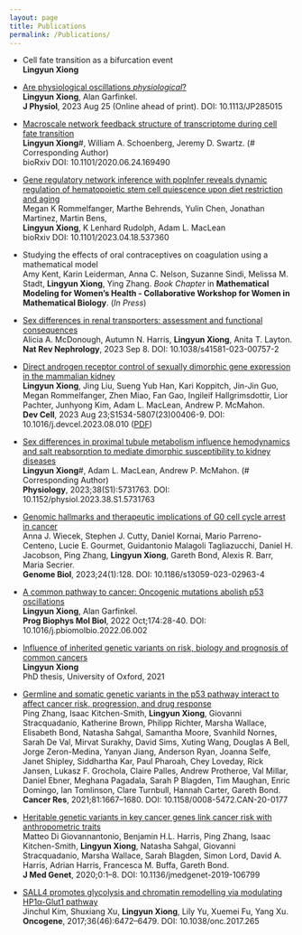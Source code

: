 ```yaml
---
layout: page
title: Publications
permalink: /Publications/
---
```


- Cell fate transition as a bifurcation event \
**Lingyun Xiong**

- [Are physiological oscillations *physiological*?](https://physoc.onlinelibrary.wiley.com/doi/10.1113/JP285015) \
**Lingyun Xiong**, Alan Garfinkel. \
**J Physiol**, 2023 Aug 25 (Online ahead of print). DOI: 10.1113/JP285015
  
- [Macroscale network feedback structure of transcriptome during cell fate transition](https://doi.org/10.1101/2020.06.24.169490) \
**Lingyun Xiong**\#, William A. Schoenberg, Jeremy D. Swartz. (\# Corresponding Author) \
bioRxiv DOI: 10.1101/2020.06.24.169490

- [Gene regulatory network inference with popInfer reveals dynamic regulation of hematopoietic stem cell quiescence upon diet restriction and aging](https://www.biorxiv.org/content/10.1101/2023.04.18.537360v1) \
Megan K Rommelfanger, Marthe Behrends, Yulin Chen, Jonathan Martinez, Martin Bens, \
**Lingyun Xiong**, K Lenhard Rudolph, Adam L. MacLean \
bioRxiv DOI: 10.1101/2023.04.18.537360

- Studying the effects of oral contraceptives on coagulation using a mathematical model \
Amy Kent, Karin Leiderman, Anna C. Nelson, Suzanne Sindi, Melissa M. Stadt, **Lingyun Xiong**, Ying Zhang.
*Book Chapter* in **Mathematical Modeling for Women’s Health - Collaborative Workshop for Women in Mathematical Biology**. (*In Press*)

- [Sex differences in renal transporters: assessment and functional consequences](https://www.nature.com/articles/s41581-023-00757-2) \
Alicia A. McDonough, Autumn N. Harris, **Lingyun Xiong**, Anita T. Layton. \
**Nat Rev Nephrology**, 2023 Sep 8. DOI: 10.1038/s41581-023-00757-2
  
- [Direct androgen receptor control of sexually dimorphic gene expression in the mammalian kidney](https://doi.org/10.1016/j.devcel.2023.08.010) \
**Lingyun Xiong**, Jing Liu, Sueng Yub Han, Kari Koppitch, Jin-Jin Guo, Megan Rommelfanger, Zhen Miao, Fan Gao, Ingileif Hallgrimsdottir, Lior Pachter, Junhyong Kim, Adam L. MacLean, Andrew P. McMahon.\
**Dev Cell**, 2023 Aug 23;S1534-5807(23)00406-9. DOI: 10.1016/j.devcel.2023.08.010 ([PDF](https://drive.google.com/drive/folders/1bmRs2yOYdQAZdW10FjYbpe_ZHB7KQHkf?usp=sharing))
  
- [Sex differences in proximal tubule metabolism influence hemodynamics and salt reabsorption to mediate dimorphic susceptibility to kidney diseases](https://journals.physiology.org/doi/abs/10.1152/physiol.2023.38.S1.5731763) \
**Lingyun Xiong**\#, Adam L. MacLean, Andrew P. McMahon. (\# Corresponding Author) \
**Physiology**, 2023;38(S1):5731763. DOI: 10.1152/physiol.2023.38.S1.5731763

- [Genomic hallmarks and therapeutic implications of G0 cell cycle arrest in cancer](https://genomebiology.biomedcentral.com/articles/10.1186/s13059-023-02963-4) \
Anna J. Wiecek, Stephen J. Cutty, Daniel Kornai, Mario Parreno-Centeno, Lucie E. Gourmet, Guidantonio Malagoli Tagliazucchi, Daniel H. Jacobson, Ping Zhang, **Lingyun Xiong**, Gareth Bond, Alexis R. Barr, Maria Secrier. \
**Genome Biol**, 2023;24(1):128.  DOI: 10.1186/s13059-023-02963-4

- [A common pathway to cancer: Oncogenic mutations abolish p53 oscillations](https://doi.org/10.1016/j.pbiomolbio.2022.06.002) \
**Lingyun Xiong**, Alan Garfinkel. \
**Prog Biophys Mol Biol**, 2022 Oct;174:28-40. DOI: 10.1016/j.pbiomolbio.2022.06.002

- [Influence of inherited genetic variants on risk, biology and prognosis of common cancers](https://ora.ox.ac.uk/objects/uuid:feb0efe8-d01c-4758-976a-fb3ac031f061) \
**Lingyun Xiong**\
PhD thesis, University of Oxford, 2021

- [Germline and somatic genetic variants in the p53 pathway interact to affect cancer risk, progression, and drug response](https://aacrjournals.org/cancerres/article/81/7/1667/670564/Germline-and-Somatic-Genetic-Variants-in-the-p53) \
Ping Zhang, Isaac Kitchen-Smith, **Lingyun Xiong**, Giovanni Stracquadanio, Katherine Brown, Philipp Richter, Marsha Wallace, Elisabeth Bond, Natasha Sahgal, Samantha Moore, Svanhild Nornes, Sarah De Val, Mirvat Surakhy, David Sims, Xuting Wang, Douglas A Bell, Jorge Zeron-Medina, Yanyan Jiang, Anderson Ryan, Joanna Selfe, Janet Shipley, Siddhartha Kar, Paul Pharoah, Chey Loveday, Rick Jansen, Lukasz F. Grochola, Claire Palles, Andrew Protheroe, Val Millar, Daniel Ebner, Meghana Pagadala, Sarah P Blagden, Tim Maughan, Enric Domingo, Ian Tomlinson, Clare Turnbull, Hannah Carter, Gareth Bond. \
**Cancer Res**, 2021;81:1667–1680. DOI: 10.1158/0008-5472.CAN-20-0177	

- [Heritable genetic variants in key cancer genes link cancer risk with anthropometric traits](https://pubmed.ncbi.nlm.nih.gov/32591342/) \
Matteo Di Giovannantonio, Benjamin H.L. Harris, Ping Zhang, Isaac Kitchen-Smith, **Lingyun Xiong**, Natasha Sahgal, Giovanni Stracquadanio, Marsha Wallace, Sarah Blagden, Simon Lord, David A. Harris, Adrian Harris, Francesca M. Buffa, Gareth Bond. \
**J Med Genet**, 2020;0:1–8. DOI: 10.1136/jmedgenet-2019-106799

- [SALL4 promotes glycolysis and chromatin remodelling via modulating HP1α-Glut1 pathway](https://www.nature.com/articles/onc2017265) \
Jinchul Kim, Shuxiang Xu, **Lingyun Xiong**, Lily Yu, Xuemei Fu, Yang Xu. \
**Oncogene**, 2017;36(46):6472–6479. DOI: 10.1038/onc.2017.265



